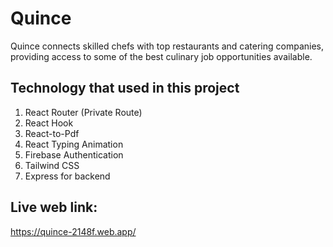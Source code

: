 
# Quince

Quince connects skilled chefs with top restaurants and catering companies, providing access to some of the best culinary job opportunities available.


## Technology that used in this project

1. React Router (Private Route)
2. React Hook
3. React-to-Pdf
4. React Typing Animation
5. Firebase Authentication
6. Tailwind CSS
7. Express for backend
## Live web link:
 https://quince-2148f.web.app/